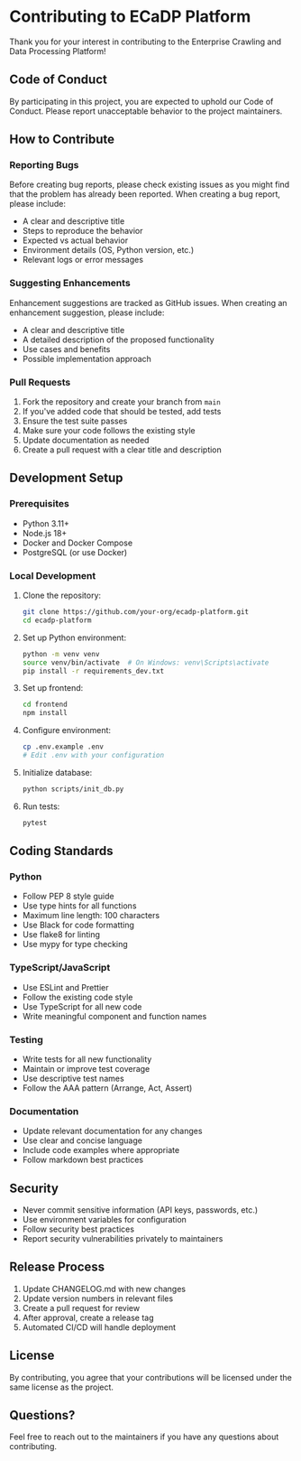 # Contributing to ECaDP Platform

Thank you for your interest in contributing to the Enterprise Crawling and Data Processing Platform!

## Code of Conduct

By participating in this project, you are expected to uphold our Code of Conduct. Please report unacceptable behavior to the project maintainers.

## How to Contribute

### Reporting Bugs

Before creating bug reports, please check existing issues as you might find that the problem has already been reported. When creating a bug report, please include:

- A clear and descriptive title
- Steps to reproduce the behavior
- Expected vs actual behavior
- Environment details (OS, Python version, etc.)
- Relevant logs or error messages

### Suggesting Enhancements

Enhancement suggestions are tracked as GitHub issues. When creating an enhancement suggestion, please include:

- A clear and descriptive title
- A detailed description of the proposed functionality
- Use cases and benefits
- Possible implementation approach

### Pull Requests

1. Fork the repository and create your branch from `main`
2. If you've added code that should be tested, add tests
3. Ensure the test suite passes
4. Make sure your code follows the existing style
5. Update documentation as needed
6. Create a pull request with a clear title and description

## Development Setup

### Prerequisites

- Python 3.11+
- Node.js 18+
- Docker and Docker Compose
- PostgreSQL (or use Docker)

### Local Development

1. Clone the repository:
   ```bash
   git clone https://github.com/your-org/ecadp-platform.git
   cd ecadp-platform
   ```

2. Set up Python environment:
   ```bash
   python -m venv venv
   source venv/bin/activate  # On Windows: venv\Scripts\activate
   pip install -r requirements_dev.txt
   ```

3. Set up frontend:
   ```bash
   cd frontend
   npm install
   ```

4. Configure environment:
   ```bash
   cp .env.example .env
   # Edit .env with your configuration
   ```

5. Initialize database:
   ```bash
   python scripts/init_db.py
   ```

6. Run tests:
   ```bash
   pytest
   ```

## Coding Standards

### Python

- Follow PEP 8 style guide
- Use type hints for all functions
- Maximum line length: 100 characters
- Use Black for code formatting
- Use flake8 for linting
- Use mypy for type checking

### TypeScript/JavaScript

- Use ESLint and Prettier
- Follow the existing code style
- Use TypeScript for all new code
- Write meaningful component and function names

### Testing

- Write tests for all new functionality
- Maintain or improve test coverage
- Use descriptive test names
- Follow the AAA pattern (Arrange, Act, Assert)

### Documentation

- Update relevant documentation for any changes
- Use clear and concise language
- Include code examples where appropriate
- Follow markdown best practices

## Security

- Never commit sensitive information (API keys, passwords, etc.)
- Use environment variables for configuration
- Follow security best practices
- Report security vulnerabilities privately to maintainers

## Release Process

1. Update CHANGELOG.md with new changes
2. Update version numbers in relevant files
3. Create a pull request for review
4. After approval, create a release tag
5. Automated CI/CD will handle deployment

## License

By contributing, you agree that your contributions will be licensed under the same license as the project.

## Questions?

Feel free to reach out to the maintainers if you have any questions about contributing.
